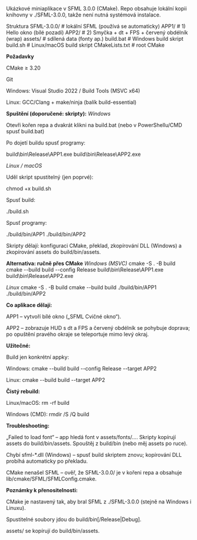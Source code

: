 Ukázkové miniaplikace v SFML 3.0.0 (CMake).
Repo obsahuje lokální kopii knihovny v ./SFML-3.0.0, takže není nutná systémová instalace.

Struktura
SFML-3.0.0/           # lokální SFML (používá se automaticky)
APP1/                 # 1) Hello okno (bílé pozadí)
APP2/                 # 2) Smyčka + dt + FPS + červený obdélník (wrap)
assets/               # sdílená data (fonty ap.)
build.bat             # Windows build skript
build.sh              # Linux/macOS build skript
CMakeLists.txt        # root CMake

**Požadavky**

CMake ≥ 3.20

Git

Windows: Visual Studio 2022 / Build Tools (MSVC x64)

Linux: GCC/Clang + make/ninja (balík build-essential)

**Spuštění (doporučené: skripty):**
_Windows_

Otevři kořen repa a dvakrát klikni na build.bat
(nebo v PowerShellu/CMD spusť build.bat)

Po dojetí buildu spusť programy:

build\bin\Release\APP1.exe
build\bin\Release\APP2.exe

_Linux / macOS_

Uděl skript spustitelný (jen poprvé):

chmod +x build.sh


Spusť build:

./build.sh


Spusť programy:

./build/bin/APP1
./build/bin/APP2


Skripty dělají: konfiguraci CMake, překlad, zkopírování DLL (Windows) a zkopírování assets do build/bin/assets.

**Alternativa: ručně přes CMake**
_Windows (MSVC)_
cmake -S . -B build
cmake --build build --config Release
build\bin\Release\APP1.exe
build\bin\Release\APP2.exe

_Linux_
cmake -S . -B build
cmake --build build
./build/bin/APP1
./build/bin/APP2

**Co aplikace dělají:**

APP1 – vytvoří bílé okno („SFML Cvičné okno“).

APP2 – zobrazuje HUD s dt a FPS a červený obdélník se pohybuje doprava; po opuštění pravého okraje se teleportuje mimo levý okraj.

**Užitečné:**

Build jen konkrétní appky:

Windows: cmake --build build --config Release --target APP2

Linux: cmake --build build --target APP2

**Čistý rebuild:**

Linux/macOS: rm -rf build

Windows (CMD): rmdir /S /Q build

**Troubleshooting:**

„Failed to load font“ – app hledá font v assets/fonts/.... Skripty kopírují assets do build/bin/assets. Spouštěj z build/bin (nebo měj assets po ruce).

Chybí sfml-*.dll (Windows) – spusť build skriptem znovu; kopírování DLL probíhá automaticky po překladu.

CMake nenašel SFML – ověř, že SFML-3.0.0/ je v kořeni repa a obsahuje lib/cmake/SFML/SFMLConfig.cmake.

**Poznámky k přenositelnosti:**

CMake je nastavený tak, aby bral SFML z ./SFML-3.0.0 (stejně na Windows i Linuxu).

Spustitelné soubory jdou do build/bin[/Release|Debug].

assets/ se kopírují do build/bin/assets.
